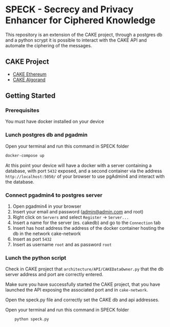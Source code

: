 # SPECK - Secrecy and Privacy Enhancer for Ciphered Knowledge
This repository is an extension of the CAKE project, through a postgres db and a python scrypt it is possible to interact with the CAKE API and automate the ciphering of the messages.

## CAKE Project
- [CAKE Ethereum](https://github.com/apwbs/CAKE-Ethereum)
- [CAKE Algorand](https://github.com/apwbs/CAKE-Algorand)

## Getting Started
### Prerequisites
You must have docker installed on your device
### Lunch postgres db and pgadmin
Open your terminal and run this command in SPECK folder
```bash
docker-compose up
```
At this point your device will have a docker with a server containing a database, with port `5432` exposed, and a second container via the address `http://localhost:5050/` of your browser to use pgAdmin4 and interact with the database.

### Connect pgadmin4 to postgres server 
1. Open pgadmin4 in your browser
2. Insert your email and password (admin@admin.com and root)
3. Right click on `Servers` and select `Register` -> `Server...`
4. Insert a name for the server (es. cakedb) and go to the `Connection` tab
5. Insert has host address the address of the docker container hosting the db in the network cake-network
6. Insert as port `5432`
7. Insert as username `root` and as password `root`

### Lunch the python script
Check in CAKE project that `architecture/API/CAKEDataOwner.py` that the db server address and port are correctly entered.

Make sure you have successfully started the CAKE project, that you have launched the API exposing the associated port and in `cake-network`.

Open the speck.py file and correctly set the CAKE db and api addresses.


Open your terminal and run this command in SPECK folder
```bash
    python speck.py
```